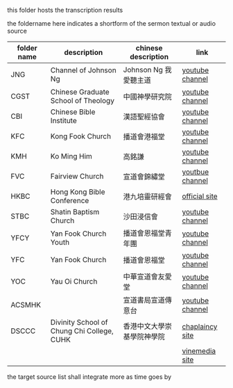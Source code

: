 this folder hosts the transcription results

the foldername here indicates a shortform of the sermon textual or audio source

| folder name | description                                 | chinese description        | link                                                                               |
| ----------- | ------------------------------------------- | -------------------------- | ---------------------------------------------------------------------------------- |
| JNG         | Channel of Johnson Ng                       | Johnson Ng 我愛聽主道      | [youtube channel](https://www.youtube.com/JohnsonNg)                               |
| CGST        | Chinese Graduate School of Theology         | 中國神學研究院             | [youtube channel](https://www.youtube.com/cgstedu)                                 |
| CBI         | Chinese Bible Institute                     | 漢語聖經協會               | [youtube channel](https://www.youtube.com/CBIsupport)                              |
| KFC         | Kong Fook Church                            | 播道會港福堂               | [youtube channel](https://www.youtube.com/@EFCCKongFokChurch)                      |
| KMH         | Ko Ming Him                                 | 高銘謙                     | [youtube channel](https://www.youtube.com/@lawrenceko5206)                         |
| FVC         | Fairview Church                             | 宣道會錦繡堂               | [youtbue channel](https://www.youtube.com/@fairviewchurch)                         |
| HKBC        | Hong Kong Bible Conference                  | 港九培靈研經會             | [official site](https://www.hkbibleconference.org)                                 |
| STBC        | Shatin Baptism Church                       | 沙田浸信會                 | [youtube channel](https://www.youtube.com/@stbc1977)                               |
| YFCY        | Yan Fook Church Youth                       | 播道會恩福堂青年團         | [youtube channel](https://www.youtube.com/c/YanfookYouth)                          |
| YFC         | Yan Fook Church                             | 播道會恩福堂               | [youtube channel](https://www.youtube.com/yanfookchurch)                           |
| YOC         | Yau Oi Church                               | 中華宣道會友愛堂           | [youtube channel](https://www.youtube.com/@user-vg6iu5wh1g)                        |
| ACSMHK      |                                             | 宣道書局宣道傳意台         | [youtube channel](https://www.youtube.com/@acsmhk)                                 |
| DSCCC       | Divinity School of Chung Chi College, CUHK  | 香港中文大學崇基學院神學院 | [chaplaincy site](https://www.cco.cuhk.edu.hk/chaplaincy/chi/sermon20xx/)          |
|             |                                             |                            | [vinemedia site](https://www.vinemedia.org/category/course/bible-teaching/sunday-service-1/) |

the target source list shall integrate more as time goes by


